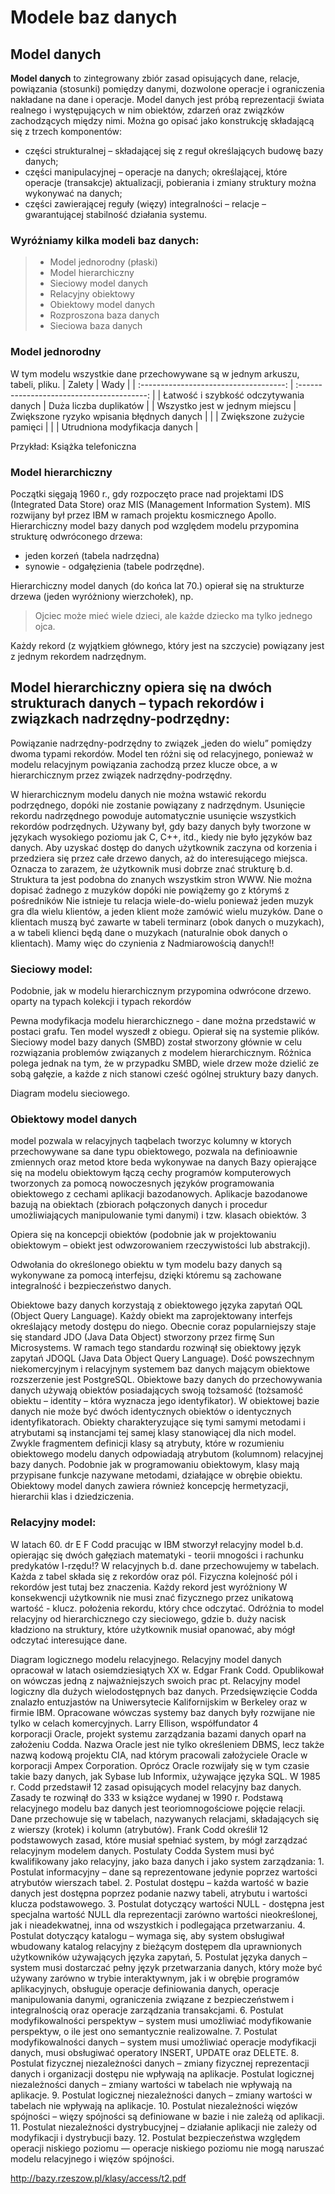 # Modele baz danych

## Model danych

**Model danych** to zintegrowany zbiór zasad opisujących dane, relacje, powiązania (stosunki) pomiędzy danymi, dozwolone operacje i ograniczenia nakładane na dane i operacje. Model danych jest próbą reprezentacji świata realnego i występujących w nim obiektów, zdarzeń oraz związków zachodzących między nimi. Można go opisać jako konstrukcję składającą się z trzech komponentów:

- części strukturalnej – składającej się z reguł określających budowę bazy danych;
- części manipulacyjnej – operacje na danych; określającej, które operacje (transakcje) aktualizacji, pobierania i zmiany struktury można wykonywać na danych;
- części zawierającej reguły (więzy) integralności – relacje –  gwarantującej stabilność działania systemu.

### Wyróżniamy kilka modeli baz danych:

> - Model jednorodny (płaski)
> - Model hierarchiczny
> - Sieciowy model danych
> - Relacyjny obiektowy
> - Obiektowy model danych
> - Rozproszona baza danych
> - Sieciowa baza danych

### Model jednorodny

W tym modelu wszystkie dane przechowywane są w jednym arkuszu, tabeli, pliku.
|                 Zalety                 |                    Wady                    |
| :------------------------------------: | :----------------------------------------: |
| Łatwość i szybkość odczytywania danych |           Duża liczba duplikatów           |
|     Wszystko jest w jednym miejscu     | Zwiększone ryzyko wpisania błędnych danych |
|                                        |         Zwiększone zużycie pamięci         |
|                                        |       Utrudniona modyfikacja danych        |

Przykład: Książka telefoniczna

### Model hierarchiczny

Początki sięgają 1960 r., gdy rozpoczęto prace nad projektami IDS (Integrated Data Store) oraz MIS (Management Information System). MIS rozwijany był przez IBM w ramach projektu kosmicznego Apollo. Hierarchiczny model bazy danych pod względem modelu przypomina strukturę odwróconego drzewa: 

- jeden korzeń (tabela nadrzędna) 
- synowie - odgałęzienia (tabele podrzędne).

Hierarchiczny model danych (do końca lat 70.) opierał się na strukturze drzewa (jeden wyróżniony wierzchołek), np.
> Ojciec może mieć wiele dzieci, ale każde dziecko ma tylko jednego ojca.


Każdy rekord (z wyjątkiem głównego, który jest na szczycie) powiązany jest z jednym rekordem nadrzędnym. 

## Model hierarchiczny opiera się na dwóch strukturach danych – typach rekordów i związkach nadrzędny-podrzędny:

Powiązanie nadrzędny-podrzędny to związek „jeden do wielu” pomiędzy dwoma typami rekordów. Model ten różni się od relacyjnego, ponieważ w modelu relacyjnym powiązania zachodzą przez klucze obce, a w hierarchicznym przez związek nadrzędny-podrzędny.

W hierarchicznym modelu danych nie można wstawić rekordu podrzędnego, dopóki nie zostanie powiązany z nadrzędnym. Usunięcie rekordu nadrzędnego powoduje automatycznie usunięcie wszystkich rekordów podrzędnych. Używany był, gdy bazy danych były tworzone w językach wysokiego poziomu jak C, C++, itd., kiedy nie było języków baz danych. Aby uzyskać dostęp do danych użytkownik zaczyna od korzenia i przedziera się przez całe drzewo danych, aż do interesującego miejsca. Oznacza to zarazem, że użytkownik musi dobrze znać strukturę b.d. Struktura ta jest podobna do znanych wszystkim stron WWW. Nie można dopisać żadnego z muzyków dopóki nie powiążemy go z którymś z pośredników Nie istnieje tu relacja wiele-do-wielu ponieważ jeden muzyk gra dla wielu klientów, a jeden klient może zamówić wielu muzyków. Dane o klientach muszą być zawarte w tabeli terminarz (obok danych o muzykach), a w tabeli klienci będą dane o muzykach (naturalnie obok danych o klientach). Mamy więc do czynienia z Nadmiarowością danych!!

### Sieciowy model:

Podobnie, jak w modelu hierarchicznym przypomina odwrócone drzewo.
oparty na typach kolekcji i typach rekordów

Pewna modyfikacja modelu hierarchicznego - dane można przedstawić w postaci grafu. Ten model wyszedł z obiegu. Opierał się na systemie plików.  Sieciowy model bazy danych (SMBD) został stworzony głównie w celu rozwiązania problemów związanych z modelem hierarchicznym. Różnica polega jednak na tym, że w przypadku SMBD, wiele drzew może dzielić ze sobą gałęzie, a każde z nich stanowi cześć ogólnej struktury bazy danych. 
 
Diagram modelu sieciowego. 

### Obiektowy model danych

model pozwala w relacyjnych taqbelach tworzyc kolumny w ktorych przechowywane sa dane typu obiektowego, pozwala na definioawnie zmiennych oraz metod ktore beda wykonywae na danych
Bazy opierające się na modelu obiektowym łączą cechy programów komputerowych tworzonych za pomocą nowoczesnych języków programowania obiektowego z cechami aplikacji bazodanowych. Aplikacje bazodanowe bazują na obiektach (zbiorach połączonych danych i procedur umożliwiających manipulowanie tymi danymi) i tzw. klasach obiektów. 
3  
 
Opiera się na koncepcji obiektów (podobnie jak w projektowaniu obiektowym – obiekt jest odwzorowaniem rzeczywistości lub abstrakcji). 


Odwołania do określonego obiektu w tym modelu bazy danych są wykonywane za pomocą interfejsu, dzięki któremu są zachowane integralność i bezpieczeństwo danych. 


Obiektowe bazy danych korzystają z obiektowego języka zapytań OQL (Object Query Language). Każdy obiekt ma zaprojektowany interfejs określający metody dostępu do niego. Obecnie coraz popularniejszy staje się standard JDO (Java Data Object) stworzony przez firmę Sun Microsystems. W ramach tego standardu rozwinął się obiektowy język zapytań JDOQL (Java Data Object Query Language). Dość powszechnym niekomercyjnym i relacyjnym systemem baz danych mającym obiektowe rozszerzenie jest PostgreSQL. Obiektowe bazy danych do przechowywania danych używają obiektów posiadających swoją tożsamość (tożsamość obiektu – identity – która wyznacza jego identyfikator). W obiektowej bazie danych nie może być dwóch identycznych obiektów o identycznych identyfikatorach. Obiekty charakteryzujące się tymi samymi metodami i atrybutami są instancjami tej samej klasy stanowiącej dla nich model. Zwykle fragmentem definicji klasy są atrybuty, które w rozumieniu obiektowego modelu danych odpowiadają atrybutom (kolumnom) relacyjnej bazy danych. Podobnie jak w programowaniu obiektowym, klasy mają przypisane funkcje nazywane metodami, działające w obrębie obiektu. Obiektowy model danych zawiera również koncepcję hermetyzacji, hierarchii klas i dziedziczenia. 
 
### Relacyjny model:
W latach 60. dr E F Codd pracując w IBM stworzył relacyjny model b.d. opierając się dwóch gałęziach matematyki - teorii mnogości i rachunku predykatów I-rzędu!? W relacyjnych b.d. dane przechowujemy w tabelach. Każda z tabel składa się z rekordów oraz pól. Fizyczna kolejność pól i rekordów jest tutaj bez znaczenia. Każdy rekord jest wyróżniony W konsekwencji użytkownik nie musi znać fizycznego przez unikatową wartość - klucz. położenia rekordu, który chce odczytać. Odróżnia to model relacyjny od hierarchicznego czy sieciowego, gdzie b. duży nacisk kładziono na struktury, które użytkownik musiał opanować, aby mógł odczytać interesujące dane. 
 
Diagram logicznego modelu relacyjnego. 
 Relacyjny model danych opracował w latach osiemdziesiątych XX w. Edgar Frank Codd. Opublikował on wówczas jedną z najważniejszych swoich prac pt. Relacyjny model logiczny dla dużych wielodostępnych baz danych. Przedsięwzięcie Codda znalazło entuzjastów na Uniwersytecie Kalifornijskim w Berkeley oraz w firmie IBM. Opracowane wówczas systemy baz danych były rozwijane nie tylko w celach komercyjnych. Larry Ellison, współfundator 
4  
korporacji Oracle, projekt systemu zarządzania bazami danych oparł na założeniu Codda. Nazwa Oracle jest nie tylko określeniem DBMS, lecz także nazwą kodową projektu CIA, nad którym pracowali założyciele Oracle w korporacji Ampex Corporation. Oprócz Oracle rozwijały się w tym czasie takie bazy danych, jak Sybase lub Informix, używające języka SQL. W 1985 r. Codd przedstawił 12 zasad opisujących model relacyjny baz danych. Zasady te rozwinął do 333 w książce wydanej w 1990 r. Podstawą relacyjnego modelu baz danych jest teoriomnogościowe pojęcie relacji. Dane przechowuje się w tabelach, nazywanych relacjami, składających się z wierszy (krotek) i kolumn (atrybutów). Frank Codd określił 12 podstawowych zasad, które musiał spełniać system, by mógł zarządzać relacyjnym modelem danych. Postulaty Codda System musi być kwalifikowany jako relacyjny, jako baza danych i jako system zarządzania: 1. Postulat informacyjny – dane są reprezentowane jedynie poprzez wartości atrybutów wierszach tabel. 2. Postulat dostępu – każda wartość w bazie danych jest dostępna poprzez podanie nazwy tabeli, atrybutu i wartości klucza podstawowego. 3. Postulat dotyczący wartości NULL - dostępna jest specjalna wartość NULL dla reprezentacji zarówno wartości nieokreślonej, jak i nieadekwatnej, inna od wszystkich i podlegająca przetwarzaniu. 4. Postulat dotyczący katalogu – wymaga się, aby system obsługiwał wbudowany katalog relacyjny z bieżącym dostępem dla uprawnionych użytkowników używających języka zapytań, 5. Postulat języka danych – system musi dostarczać pełny język przetwarzania danych, który może być używany zarówno w trybie interaktywnym, jak i w obrębie programów aplikacyjnych, obsługuje operacje definiowania danych, operacje manipulowania danymi, ograniczenia związane z bezpieczeństwem i integralnością oraz operacje zarządzania transakcjami. 6. Postulat modyfikowalności perspektyw – system musi umożliwiać modyfikowanie perspektyw, o ile jest ono semantycznie realizowalne. 7. Postulat modyfikowalności danych – system musi umożliwiać operacje modyfikacji danych, musi obsługiwać operatory INSERT, UPDATE oraz DELETE. 8. Postulat fizycznej niezależności danych – zmiany fizycznej reprezentacji danych i organizacji dostępu nie wpływają na aplikacje. Postulat logicznej niezależności danych – zmiany wartości w tabelach nie wpływają na aplikacje. 9. Postulat logicznej niezależności danych – zmiany wartości w tabelach nie wpływają na aplikacje. 10. Postulat niezależności więzów spójności – więzy spójności są definiowane w bazie i nie zależą od aplikacji. 11. Postulat niezależności dystrybucyjnej – działanie aplikacji nie zależy od modyfikacji i dystrybucji bazy. 12. Postulat bezpieczeństwa względem operacji niskiego poziomu — operacje niskiego poziomu nie mogą naruszać modelu relacyjnego i więzów spójności. 
 
 
http://bazy.rzeszow.pl/klasy/access/t2.pdf
